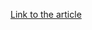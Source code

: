 [Link to the article](https://learn.microsoft.com/en-us/azure/active-directory/fundamentals/protect-m365-from-on-premises-attacks)
